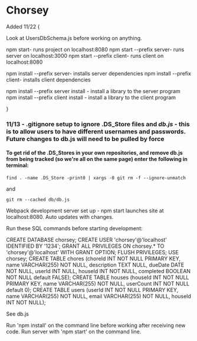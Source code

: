 # Chorsey

Added 11/22 {

Look at UsersDbSchema.js before working on anything.

npm start- runs project on localhost:8080
npm start --prefix server- runs server on localhost:3000
npm start --prefix client- runs client on localhost:8080

npm install --prefix server- installs server dependencies
npm install --prefix client- installs client dependencies

npm install --prefix server install <libraryName>- install a library to the server program
npm install --prefix client install <libraryName>- install a library to the client program

}



### 11/13 - .gitignore setup to ignore .DS_Store files and *db.js* - this is to allow users to have different usernames and passwords. Future changes to db.js will need to be pulled by force

#### To get rid of the .DS_Stores in your own repositories, and remove db.js from being tracked (so we're all on the same page) enter the following in terminal:

`find . -name .DS_Store -print0 | xargs -0 git rm -f --ignore-unmatch`

and

`git rm --cached db/db.js`

Webpack development server set up - npm start launches site at localhost:8080. Auto updates with changes.

Run these SQL commands before starting development:

CREATE DATABASE chorsey;
CREATE USER 'chorsey'@'localhost' IDENTIFIED BY '1234';
GRANT ALL PRIVILEGES ON chorsey.* TO 'chorsey'@'localhost' WITH GRANT OPTION;
FLUSH PRIVILEGES;
USE chorsey;
CREATE TABLE chores (choreId INT NOT NULL PRIMARY KEY, name VARCHAR(255) NOT NULL, description TEXT NULL, dueDate DATE NOT NULL, userId INT NULL, houseId INT NOT NULL, completed BOOLEAN NOT NULL default FALSE);
CREATE TABLE houses (houseId INT NOT NULL PRIMARY KEY, name VARCHAR(255) NOT NULL, userCount INT NOT NULL default 0);
CREATE TABLE users (userId INT NOT NULL PRIMARY KEY, name VARCHAR(255) NOT NULL, email VARCHAR(255) NOT NULL, houseId INT NOT NULL);

See db.js

Run 'npm install' on the command line before working after receiving new code.
Run server with 'npm start' on the command line.

